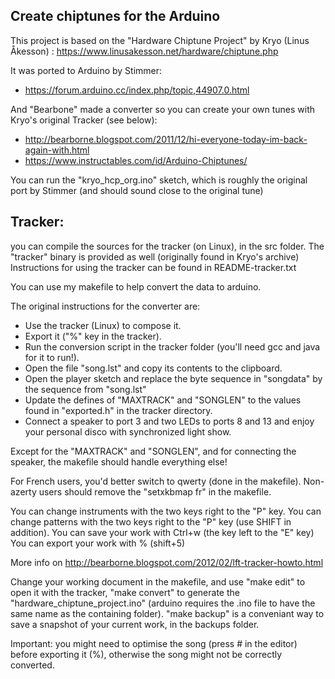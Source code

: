 


## Create chiptunes for the Arduino

This project is based on the "Hardware Chiptune Project" by Kryo (Linus Åkesson) : https://www.linusakesson.net/hardware/chiptune.php

It was ported to Arduino by Stimmer: 
- https://forum.arduino.cc/index.php/topic,44907.0.html


And "Bearbone" made a converter so you can create your own tunes with Kryo's original Tracker (see below):

- http://bearborne.blogspot.com/2011/12/hi-everyone-today-im-back-again-with.html
- https://www.instructables.com/id/Arduino-Chiptunes/


You can run the "kryo_hcp_org.ino" sketch, which is roughly the original port by Stimmer (and should sound close to the original tune)




## Tracker:

you can compile the sources for the tracker (on Linux), in the src folder. The "tracker" binary is provided as well (originally found in Kryo's archive)
Instructions for using the tracker can be found in README-tracker.txt

You can use my makefile to help convert the data to arduino.

The original instructions for the converter are:


- Use the tracker (Linux) to compose it.
- Export it ("%" key in the tracker).
- Run the conversion script in the tracker folder (you'll need gcc and java for it to run!).
- Open the file "song.lst" and copy its contents to the clipboard.
- Open the player sketch and replace the byte sequence in "songdata" by the sequence from "song.lst"
- Update the defines of "MAXTRACK" and "SONGLEN" to the values found in "exported.h" in the tracker directory.
- Connect a speaker to port 3 and two LEDs to ports 8 and 13 and enjoy your personal disco with synchronized light show.


Except for the "MAXTRACK" and "SONGLEN", and for connecting the speaker, the makefile should handle everything else!


For French users, you'd better switch to qwerty (done in the makefile). Non-azerty users should remove the "setxkbmap fr" in the makefile.

You can change instruments with the two keys right to the "P" key.
You can change patterns with the two keys right to the "P" key (use SHIFT in addition).
You can save your work with Ctrl+w (the key left to the "E" key)
You can export your work with % (shift+5)

More info on http://bearborne.blogspot.com/2012/02/lft-tracker-howto.html


Change your working document in the makefile, and use "make edit" to open it with the tracker, "make convert" to generate the "hardware_chiptune_project.ino" (arduino requires the .ino file to have the same name as the containing folder). "make backup" is a conveniant way to save a snapshot of your current work, in the backups folder.

Important: you might need to optimise the song (press # in the editor) before exporting it (%), otherwise the song might not be correctly converted.


